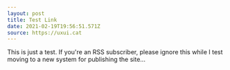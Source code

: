 ```yaml
---
layout: post
title: Test Link
date: 2021-02-19T19:56:51.571Z
source: https://uxui.cat
---
```

This is just a test. If you're an RSS subscriber, please ignore this while I test moving to a new system for publishing the site...